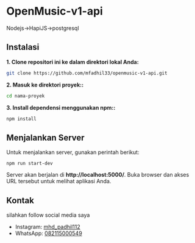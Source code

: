 # OpenMusic-v1-api

Nodejs->HapiJS->postgresql

## Instalasi

**1. Clone repositori ini ke dalam direktori lokal Anda:**

```bash
git clone https://github.com/mfadhil33/openmusic-v1-api.git

```

**2. Masuk ke direktori proyek::**

```bash
cd nama-proyek
```

**3. Install dependensi menggunakan npm::**

```bash
npm install
```

## Menjalankan Server

Untuk menjalankan server, gunakan perintah berikut:

```
npm run start-dev
```

Server akan berjalan di **http://localhost:5000/**. Buka browser dan akses URL tersebut untuk melihat aplikasi Anda.

## Kontak

silahkan follow social media saya

- Instagram: [mhd_padhil112](https://www.instagram.com/mhd_padhil112/)
- WhatsApp: [082115000549](https://wa.me/+6282115000549)
